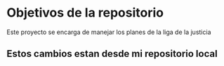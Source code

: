 # Objetivos de la repositorio

Este proyecto se encarga de manejar los planes de la liga de la justicia


## Estos cambios estan desde mi repositorio local
